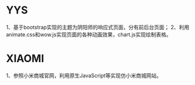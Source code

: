 # YYS
1、基于bootstrap实现的主题为阴阳师的响应式页面，分有前后台页面；
2、利用animate.css和wow.js实现页面的各种动画效果，chart.js实现绘制表格。
# XIAOMI
1、参照小米商城官网，利用原生JavaScript等实现仿小米商城网站。